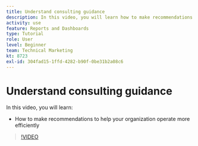 ```yaml
---
title: Understand consulting guidance
description: In this video, you will learn how to make recommendations to help your organization operate more efficiently in [!DNL  Workfront].
activity: use
feature: Reports and Dashboards
type: Tutorial
role: User
level: Beginner
team: Technical Marketing
kt: 8723
exl-id: 304fad15-1ffd-4282-b90f-0be31b2a08c6
---
```

# Understand consulting guidance

In this video, you will learn:

* How to make recommendations to help your organization operate more efficiently

>[!VIDEO](https://video.tv.adobe.com/v/335056/?quality=12)
